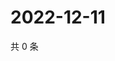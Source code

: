 # 2022-12-11

共 0 条

<!-- BEGIN WEIBO -->
<!-- 最后更新时间 Sun Dec 11 2022 22:12:33 GMT+0800 (China Standard Time) -->

<!-- END WEIBO -->
